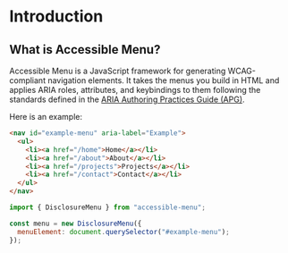 # Introduction

## What is Accessible Menu?

Accessible Menu is a JavaScript framework for generating WCAG-compliant navigation elements. It takes the menus you build in HTML and applies ARIA roles, attributes, and keybindings to them following the standards defined in the [ARIA Authoring Practices Guide (APG)](https://w3.org/WAI/ARIA/apg/).

Here is an example:

```html
<nav id="example-menu" aria-label="Example">
  <ul>
    <li><a href="/home">Home</a></li>
    <li><a href="/about">About</a></li>
    <li><a href="/projects">Projects</a></li>
    <li><a href="/contact">Contact</a></li>
  </ul>
</nav>
```

```js
import { DisclosureMenu } from "accessible-menu";

const menu = new DisclosureMenu({
  menuElement: document.querySelector("#example-menu");
});
```
